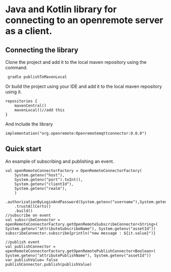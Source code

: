 <h1>Java and Kotlin library for connecting to an openremote server as a client.</h1>
<h2>Connecting the library</h2>
Clone the project and add it to the local maven repository using the command.

     gradle publishToMavenLocal
Or build the project using your IDE and add it to the local maven repository using it.

    repositories {
        mavenCentral()
        mavenLocal()//add this
    }
And include the library

    implementation("org.openremote:Openremotemqttconnector:0.0.0")


<h2>Quick start</h2>
An example of subscribing and publishing an event.<br/>

    val openRemoteConnectorFactory = OpenRemoteConnectorFactory(
        System.getenv("host"),
        System.getenv("port").toInt(),
        System.getenv("clientId"),
        System.getenv("realm"),
        )
        .authorizationByLoginAndPassword(System.getenv("username"),System.getenv("password"))
        .trustAllCerts()
        .build()
    //subscribe on event
    val subscribeConnector = openRemoteConnectorFactory.getOpenRemoteSubscribeConnector<String>( System.getenv("attributeSubscribeName"), System.getenv("assetId"))
    subscribeConnector.subscribe{println("new message : ${it.value}")}

    //publish event
    val publishConnector = openRemoteConnectorFactory.getOpenRemotePublishConnector<Boolean>( System.getenv("attributePublishName"), System.getenv("assetId"))
    var publishValue= false
    publishConnector.publish(publishValue)
